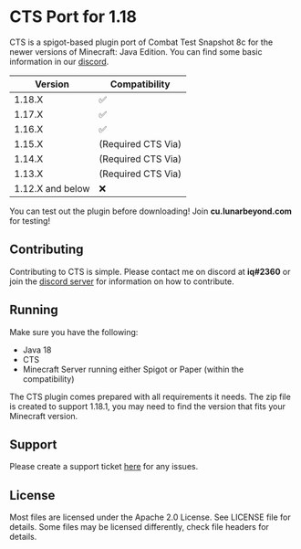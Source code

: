 # CTS Port for 1.18
CTS is a spigot-based plugin port of Combat Test Snapshot 8c for the newer versions of Minecraft: Java Edition.
You can find some basic information in our [discord](https://discord.gg/xqnw4XhEky).

|Version| Compatibility |
|--|--|
| 1.18.X | ✅ |
| 1.17.X | ✅ |
| 1.16.X | ✅ |
| 1.15.X | (Required CTS Via) |
| 1.14.X | (Required CTS Via) |
| 1.13.X | (Required CTS Via) |
| 1.12.X and below | ❌ |

You can test out the plugin before downloading! Join **cu.lunarbeyond.com** for testing!

## Contributing
Contributing to CTS is simple. 
Please contact me on discord at **iq#2360** or join the [discord server](https://discord.gg/xqnw4XhEky) for information on how to contribute.

## Running
Make sure you have the following:

 - Java 18
 - CTS
 - Minecraft Server running either Spigot or Paper (within the compatibility)

The CTS plugin comes prepared with all requirements it needs. The zip file is created to support 1.18.1, you may need to find the version that fits your Minecraft version.

## Support
Please create a support ticket [here](https://github.com/CuPVP/CTS/issues/) for any issues.

## License
Most files are licensed under the Apache 2.0 License. See LICENSE file for details. Some files may be licensed differently, check file headers for details.
